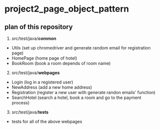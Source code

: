 # project2_page_object_pattern

## plan of this repository 

1. src/test/java/**common**
 * Utils (set up chromedriver and generate random email for registration page)
 * HomePage (home page of hotel)
 * BookRoom (book a room depends of room name)
 

2. src/test/java/**webpages**
* Login (log in a registered user)
* NewAddress (add a new home address) 
* Registration (register a new user with generate randon emails' function)
* SearchHotel (search a hotel, book a room and go to the payment process)


3. src/test/java/**tests**
* tests for all of the above webpages 
